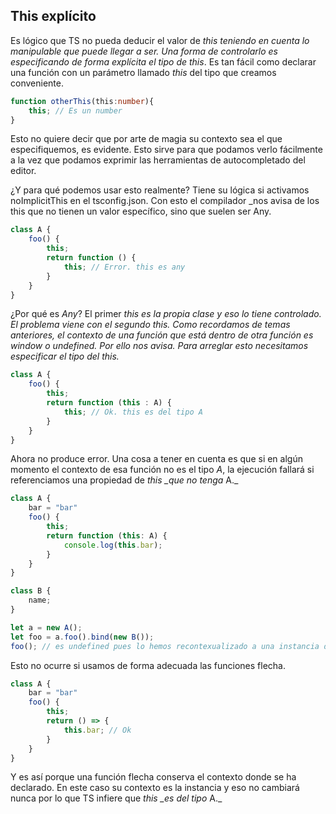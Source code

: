 ## This explícito

Es lógico que TS no pueda deducir el valor de _this teniendo en cuenta lo manipulable que puede llegar a ser. Una forma de controlarlo es especificando de forma explícita el tipo de this_. Es tan fácil como declarar una función con un parámetro llamado _this_ del tipo que creamos conveniente.

```ts
function otherThis(this:number){
    this; // Es un number
}
```

Esto no quiere decir que por arte de magia su contexto sea el que especifiquemos, es evidente. Esto sirve para que podamos verlo fácilmente a la vez que podamos exprimir las herramientas de autocompletado del editor.

¿Y para qué podemos usar esto realmente? Tiene su lógica si activamos noImplicitThis en el tsconfig.json. Con esto el compilador \_nos avisa de los this que no tienen un valor específico, sino que suelen ser Any.

```ts
class A {
    foo() {
        this;
        return function () {
            this; // Error. this es any
        }
    }
}
```

¿Por qué es _Any_? El primer _this es la propia clase y eso lo tiene controlado. El problema viene con el segundo this. Como recordamos de temas anteriores, el contexto de una función que está dentro de otra función es window o undefined. Por ello nos avisa. Para arreglar esto necesitamos especificar el tipo del this._

```ts
class A {
    foo() {
        this;
        return function (this : A) {
            this; // Ok. this es del tipo A
        }
    }
}
```

Ahora no produce error. Una cosa a tener en cuenta es que si en algún momento el contexto de esa función no es el tipo _A_, la ejecución fallará si referenciamos una propiedad de _this \_que no tenga_ A.\_

```ts
class A {
    bar = "bar"
    foo() {
        this;
        return function (this: A) {
            console.log(this.bar);
        }
    }
}

class B {
    name;
}

let a = new A();
let foo = a.foo().bind(new B());
foo(); // es undefined pues lo hemos recontexualizado a una instancia de B
```

Esto no ocurre si usamos de forma adecuada las funciones flecha.

```ts
class A {
    bar = "bar"
    foo() {
        this;
        return () => {
            this.bar; // Ok
        }
    }
}
```

Y es así porque una función flecha conserva el contexto donde se ha declarado. En este caso su contexto es la instancia y eso no cambiará nunca por lo que TS infiere que _this \_es del tipo_ A.\_

